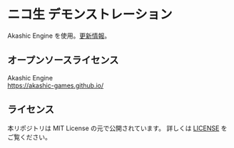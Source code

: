 # ニコ生 デモンストレーション
  Akashic Engine を使用。[更新情報](/CHANGELOG.md)。
## オープンソースライセンス
 Akashic Engine  
 https://akashic-games.github.io/  
## ライセンス
 本リポジトリは MIT License の元で公開されています。 詳しくは [LICENSE](/LICENSE) をご覧ください。